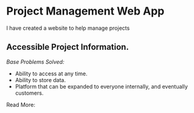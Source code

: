 # Project Management Web App 
I have created a website to help manage projects

## **Accessible Project Information.**

*Base Problems Solved:*
- Ability to access at any time. 
- Ability to store data. 
- Platform that can be expanded to everyone internally, and eventually customers. 
  
Read More: 



